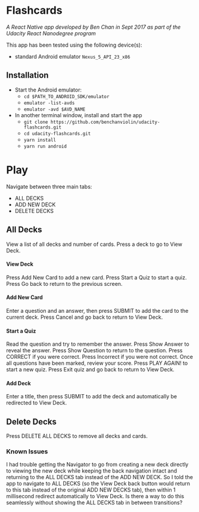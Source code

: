 # Flashcards
_A React Native app developed by Ben Chan in Sept 2017 as part of the Udacity React Nanodegree program_

This app has been tested using the following device(s):
* standard Android emulator `Nexus_5_API_23_x86`

## Installation
* Start the Android emulator:
    - `cd $PATH_TO_ANDROID_SDK/emulator`
    - `emulator -list-avds`
    - `emulator -avd $AVD_NAME`
* In another terminal window, install and start the app
    - `git clone https://github.com/benchanviolin/udacity-flashcards.git`
    - `cd udacity-flashcards.git`
    - `yarn install`
    - `yarn run android`

# Play
Navigate between three main tabs:
* ALL DECKS
* ADD NEW DECK
* DELETE DECKS

## All Decks
View a list of all decks and number of cards.
Press a deck to go to View Deck.

#### View Deck
Press Add New Card to add a new card.
Press Start a Quiz to start a quiz.
Press Go back to return to the previous screen.

#### Add New Card
Enter a question and an answer, then press SUBMIT to add the card to the current deck.
Press Cancel and go back to return to View Deck.

#### Start a Quiz
Read the question and try to remember the answer.
Press Show Answer to reveal the answer.  Press Show Question to return to the question.
Press CORRECT if you were correct.
Press Incorrect if you were not correct.
Once all questions have been marked, review your score.  Press PLAY AGAIN! to start a new quiz.  Press Exit quiz and go back to return to View Deck.

#### Add Deck
Enter a title, then press SUBMIT to add the deck and automatically be redirected to View Deck.

## Delete Decks
Press DELETE ALL DECKS to remove all decks and cards.

### Known Issues
I had trouble getting the Navigator to go from creating a new deck directly to viewing the new deck while keeping the back navigation intact and returning to the ALL DECKS tab instead of the ADD NEW DECK.  So I told the app to navigate to ALL DECKS (so the View Deck back button would return to this tab instead of the original ADD NEW DECKS tab), then within 1 millisecond redirect automatically to View Deck.  Is there a way to do this seamlessly without showing the ALL DECKS tab in between transitions?
